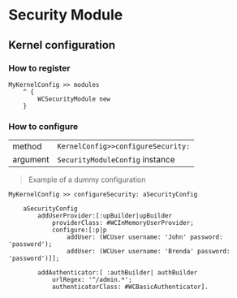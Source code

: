 # Security Module


## Kernel configuration

### How to register

```smalltalk
MyKernelConfig >> modules
    ^ {
        WCSecurityModule new
    }
```


### How to configure

|          |                                    |
|---       | ---                                |
| method   | `KernelConfig>>configureSecurity:` |
| argument | `SecurityModuleConfig` instance    |


> Example of a dummy configuration

```smalltalk
MyKernelConfig >> configureSecurity: aSecurityConfig
	
    aSecurityConfig
        addUserProvider:[:upBuilder|upBuilder
            providerClass: #WCInMemoryUserProvider;
            configure:[:p|p
                addUser: (WCUser username: 'John' password: 'password');
                addUser: (WCUser username: 'Brenda' password: 'password')]];

        addAuthenticator:[ :authBuilder| authBuilder 
            urlRegex: '^/admin.*';
            authenticatorClass: #WCBasicAuthenticator].
```
